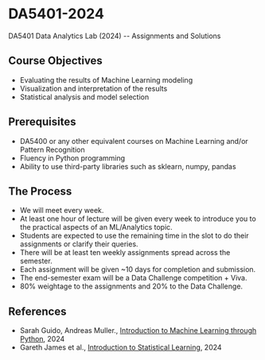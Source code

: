 # DA5401-2024
DA5401 Data Analytics Lab (2024) -- Assignments and Solutions

## Course Objectives
* Evaluating the results of Machine Learning modeling
* Visualization and interpretation of the results
* Statistical analysis and model selection

## Prerequisites
* DA5400 or any other equivalent courses on Machine Learning and/or Pattern Recognition
* Fluency in Python programming
* Ability to use third-party libraries such as sklearn, numpy, pandas

## The Process
* We will meet every week. 
* At least one hour of lecture will be given every week to introduce you to the practical aspects of an ML/Analytics topic.
* Students are expected to use the remaining time in the slot to do their assignments or clarify their queries.
* There will be at least ten weekly assignments spread across the semester.
* Each assignment will be given ~10 days for completion and submission.
* The end-semester exam will be a Data Challenge competition + Viva.
* 80% weightage to the assignments and 20% to the Data Challenge.

## References
* Sarah Guido, Andreas Muller., [Introduction to Machine Learning through Python](https://duchesnay.github.io/pystatsml/), 2024
* Gareth James et al., [Introduction to Statistical Learning](https://www.statlearning.com/), 2024
